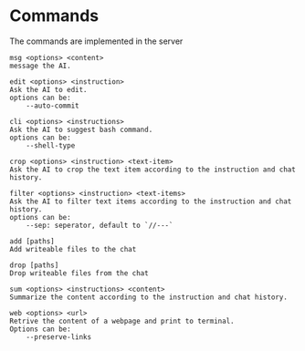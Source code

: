 # Commands
The commands are implemented in the server

    msg <options> <content>
    message the AI.

    edit <options> <instruction>
    Ask the AI to edit.
    options can be:
        --auto-commit
        
    cli <options> <instructions>
    Ask the AI to suggest bash command.
    options can be:
        --shell-type
    
    crop <options> <instruction> <text-item>
    Ask the AI to crop the text item according to the instruction and chat history.
    
    filter <options> <instruction> <text-items>
    Ask the AI to filter text items according to the instruction and chat history.
    options can be:
        --sep: seperator, default to `//---`
    
    add [paths]
    Add writeable files to the chat
    
    drop [paths]
    Drop writeable files from the chat
    
    sum <options> <instructions> <content>
    Summarize the content according to the instruction and chat history.
    
    web <options> <url>
    Retrive the content of a webpage and print to terminal.
    Options can be:
        --preserve-links
